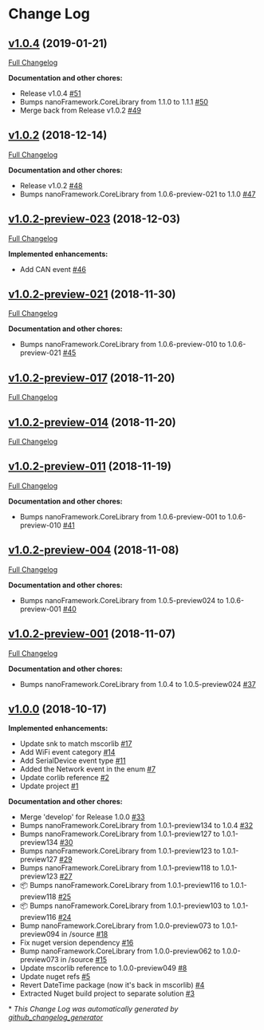 # Change Log

## [v1.0.4](https://github.com/nanoframework/lib-nanoFramework.Runtime.Events/tree/v1.0.4) (2019-01-21)
[Full Changelog](https://github.com/nanoframework/lib-nanoFramework.Runtime.Events/compare/v1.0.2...v1.0.4)

**Documentation and other chores:**

- Release v1.0.4 [\#51](https://github.com/nanoframework/lib-nanoFramework.Runtime.Events/pull/51)
- Bumps nanoFramework.CoreLibrary from 1.1.0 to 1.1.1 [\#50](https://github.com/nanoframework/lib-nanoFramework.Runtime.Events/pull/50)
- Merge back from Release v1.0.2 [\#49](https://github.com/nanoframework/lib-nanoFramework.Runtime.Events/pull/49)

## [v1.0.2](https://github.com/nanoframework/lib-nanoFramework.Runtime.Events/tree/v1.0.2) (2018-12-14)
[Full Changelog](https://github.com/nanoframework/lib-nanoFramework.Runtime.Events/compare/v1.0.2-preview-023...v1.0.2)

**Documentation and other chores:**

- Release v1.0.2 [\#48](https://github.com/nanoframework/lib-nanoFramework.Runtime.Events/pull/48)
- Bumps nanoFramework.CoreLibrary from 1.0.6-preview-021 to 1.1.0 [\#47](https://github.com/nanoframework/lib-nanoFramework.Runtime.Events/pull/47)

## [v1.0.2-preview-023](https://github.com/nanoframework/lib-nanoFramework.Runtime.Events/tree/v1.0.2-preview-023) (2018-12-03)
[Full Changelog](https://github.com/nanoframework/lib-nanoFramework.Runtime.Events/compare/v1.0.2-preview-021...v1.0.2-preview-023)

**Implemented enhancements:**

- Add CAN event [\#46](https://github.com/nanoframework/lib-nanoFramework.Runtime.Events/pull/46)

## [v1.0.2-preview-021](https://github.com/nanoframework/lib-nanoFramework.Runtime.Events/tree/v1.0.2-preview-021) (2018-11-30)
[Full Changelog](https://github.com/nanoframework/lib-nanoFramework.Runtime.Events/compare/v1.0.2-preview-017...v1.0.2-preview-021)

**Documentation and other chores:**

- Bumps nanoFramework.CoreLibrary from 1.0.6-preview-010 to 1.0.6-preview-021 [\#45](https://github.com/nanoframework/lib-nanoFramework.Runtime.Events/pull/45)

## [v1.0.2-preview-017](https://github.com/nanoframework/lib-nanoFramework.Runtime.Events/tree/v1.0.2-preview-017) (2018-11-20)
[Full Changelog](https://github.com/nanoframework/lib-nanoFramework.Runtime.Events/compare/v1.0.2-preview-014...v1.0.2-preview-017)

## [v1.0.2-preview-014](https://github.com/nanoframework/lib-nanoFramework.Runtime.Events/tree/v1.0.2-preview-014) (2018-11-20)
[Full Changelog](https://github.com/nanoframework/lib-nanoFramework.Runtime.Events/compare/v1.0.2-preview-011...v1.0.2-preview-014)

## [v1.0.2-preview-011](https://github.com/nanoframework/lib-nanoFramework.Runtime.Events/tree/v1.0.2-preview-011) (2018-11-19)
[Full Changelog](https://github.com/nanoframework/lib-nanoFramework.Runtime.Events/compare/v1.0.2-preview-004...v1.0.2-preview-011)

**Documentation and other chores:**

- Bumps nanoFramework.CoreLibrary from 1.0.6-preview-001 to 1.0.6-preview-010 [\#41](https://github.com/nanoframework/lib-nanoFramework.Runtime.Events/pull/41)

## [v1.0.2-preview-004](https://github.com/nanoframework/lib-nanoFramework.Runtime.Events/tree/v1.0.2-preview-004) (2018-11-08)
[Full Changelog](https://github.com/nanoframework/lib-nanoFramework.Runtime.Events/compare/v1.0.2-preview-001...v1.0.2-preview-004)

**Documentation and other chores:**

- Bumps nanoFramework.CoreLibrary from 1.0.5-preview024 to 1.0.6-preview-001 [\#40](https://github.com/nanoframework/lib-nanoFramework.Runtime.Events/pull/40)

## [v1.0.2-preview-001](https://github.com/nanoframework/lib-nanoFramework.Runtime.Events/tree/v1.0.2-preview-001) (2018-11-07)
[Full Changelog](https://github.com/nanoframework/lib-nanoFramework.Runtime.Events/compare/v1.0.0...v1.0.2-preview-001)

**Documentation and other chores:**

- Bumps nanoFramework.CoreLibrary from 1.0.4 to 1.0.5-preview024 [\#37](https://github.com/nanoframework/lib-nanoFramework.Runtime.Events/pull/37)

## [v1.0.0](https://github.com/nanoframework/lib-nanoFramework.Runtime.Events/tree/v1.0.0) (2018-10-17)
**Implemented enhancements:**

- Update snk to match mscorlib [\#17](https://github.com/nanoframework/lib-nanoFramework.Runtime.Events/pull/17)
- Add WiFi event category [\#14](https://github.com/nanoframework/lib-nanoFramework.Runtime.Events/pull/14)
- Add SerialDevice event type [\#11](https://github.com/nanoframework/lib-nanoFramework.Runtime.Events/pull/11)
- Added the Network event in the enum [\#7](https://github.com/nanoframework/lib-nanoFramework.Runtime.Events/pull/7)
- Update corlib reference [\#2](https://github.com/nanoframework/lib-nanoFramework.Runtime.Events/pull/2)
- Update project [\#1](https://github.com/nanoframework/lib-nanoFramework.Runtime.Events/pull/1)

**Documentation and other chores:**

- Merge 'develop' for Release 1.0.0 [\#33](https://github.com/nanoframework/lib-nanoFramework.Runtime.Events/pull/33)
- Bumps nanoFramework.CoreLibrary from 1.0.1-preview134 to 1.0.4 [\#32](https://github.com/nanoframework/lib-nanoFramework.Runtime.Events/pull/32)
- Bumps nanoFramework.CoreLibrary from 1.0.1-preview127 to 1.0.1-preview134 [\#30](https://github.com/nanoframework/lib-nanoFramework.Runtime.Events/pull/30)
- Bumps nanoFramework.CoreLibrary from 1.0.1-preview123 to 1.0.1-preview127 [\#29](https://github.com/nanoframework/lib-nanoFramework.Runtime.Events/pull/29)
- Bumps nanoFramework.CoreLibrary from 1.0.1-preview118 to 1.0.1-preview123 [\#27](https://github.com/nanoframework/lib-nanoFramework.Runtime.Events/pull/27)
- 📦 Bumps nanoFramework.CoreLibrary from 1.0.1-preview116 to 1.0.1-preview118 [\#25](https://github.com/nanoframework/lib-nanoFramework.Runtime.Events/pull/25)
- 📦 Bumps nanoFramework.CoreLibrary from 1.0.1-preview103 to 1.0.1-preview116 [\#24](https://github.com/nanoframework/lib-nanoFramework.Runtime.Events/pull/24)
- Bump nanoFramework.CoreLibrary from 1.0.0-preview073 to 1.0.1-preview094 in /source [\#18](https://github.com/nanoframework/lib-nanoFramework.Runtime.Events/pull/18)
- Fix nuget version dependency [\#16](https://github.com/nanoframework/lib-nanoFramework.Runtime.Events/pull/16)
- Bump nanoFramework.CoreLibrary from 1.0.0-preview062 to 1.0.0-preview073 in /source [\#15](https://github.com/nanoframework/lib-nanoFramework.Runtime.Events/pull/15)
- Update mscorlib reference to 1.0.0-preview049 [\#8](https://github.com/nanoframework/lib-nanoFramework.Runtime.Events/pull/8)
- Update nuget refs [\#5](https://github.com/nanoframework/lib-nanoFramework.Runtime.Events/pull/5)
- Revert DateTime package \(now it's back in mscorlib\) [\#4](https://github.com/nanoframework/lib-nanoFramework.Runtime.Events/pull/4)
- Extracted Nuget build project to separate solution [\#3](https://github.com/nanoframework/lib-nanoFramework.Runtime.Events/pull/3)



\* *This Change Log was automatically generated by [github_changelog_generator](https://github.com/skywinder/Github-Changelog-Generator)*